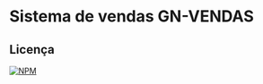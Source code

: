 # Sistema de vendas  GN-VENDAS

## Licença  
[![NPM](https://img.shields.io/npm/l/react)](https://github.com/andrei0118/gn-vendas/blob/master/LICENSE)

